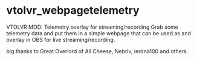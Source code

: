 # vtolvr_webpagetelemetry
VTOLVR MOD: Telemetry overlay for streaming/recording
Grab some telemetry data and put them in a simple webpage that can be used as and overlay in OBS for live streaming/recording. 

big thanks to Great Overlord of All Cheese, Nebriv, ierdna100 and others. 
